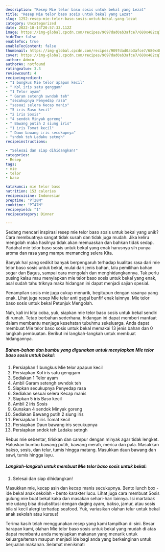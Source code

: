 ```yaml
---
description: "Resep Mie telor baso sosis untuk bekal yang Lezat"
title: "Resep Mie telor baso sosis untuk bekal yang Lezat"
slug: 1252-resep-mie-telor-baso-sosis-untuk-bekal-yang-lezat
category: Uncategorized
date: 2022-10-14T20:57:33.112Z
image: https://img-global.cpcdn.com/recipes/9097dad0ab3afce7/680x482cq70/mie-telor-baso-sosis-untuk-bekal-foto-resep-utama.jpg
hideToc: false
enableToc: true
enableTocContent: false
thumbnail: https://img-global.cpcdn.com/recipes/9097dad0ab3afce7/680x482cq70/mie-telor-baso-sosis-untuk-bekal-foto-resep-utama.jpg
cover: https://img-global.cpcdn.com/recipes/9097dad0ab3afce7/680x482cq70/mie-telor-baso-sosis-untuk-bekal-foto-resep-utama.jpg
author: Admin
authorAv: notfound
ratingvalue: 3.3
reviewcount: 4
recipeingredient:
- "1 bungkus Mie telor apapun kecil"
- " Kol iris satu genggam"
- "1 Telor ayam"
- " Garam setengh swndok teh"
- "secukupnya Penyedap rasa"
- "sesuai selera Kecap manis"
- "5 iris Baso kecil"
- "2 iris Sosis"
- "4 sendok Minyak goreng"
- " Bawang putih 2 siung iris"
- "1 iris Tomat kecil"
- " Daun bawang iris secukupnya"
- "sndok teh Ladaku setngh"
recipeinstructions:

- "Selesai dan siap dihidangkan!"
categories:
- Resep
tags:
- mie
- telor
- baso

katakunci: mie telor baso 
nutrition: 153 calories
recipecuisine: Indonesian
preptime: "PT28M"
cooktime: "PT47M"
recipeyield: "1"
recipecategory: Dinner

---
```





Sedang mencari inspirasi resep mie telor baso sosis untuk bekal yang unik? Cara membuatnya sangat tidak susah dan tidak juga mudah. Jika keliru mengolah maka hasilnya tidak akan memuaskan dan bahkan tidak sedap. Padahal mie telor baso sosis untuk bekal yang enak harusnya sih punya aroma dan rasa yang mampu memancing selera Kita.





Banyak hal yang sedikit banyak berpengaruh terhadap kualitas rasa dari mie telor baso sosis untuk bekal, mulai dari jenis bahan, lalu pemilihan bahan segar dan Bagus, sampai cara mengolah dan menghidangkannya. Tak perlu pusing kalau mau menyiapkan mie telor baso sosis untuk bekal yang enak,      asal sudah tahu triknya maka hidangan ini dapat menjadi sajian spesial.














Penampilan sosis mie juga cukup menarik, begitupun dengan rasanya yang enak. Lihat juga resep Mie telur anti gagal bunfif enak lainnya. Mie telor baso sosis untuk bekal Petunjuk Mengolah.






Nah, kali ini kita coba, yuk, siapkan mie telor baso sosis untuk bekal sendiri di rumah. Tetap berbahan sederhana, hidangan ini dapat memberi manfaat dalam membantu menjaga kesehatan tubuhmu sekeluarga. Anda dapat membuat Mie telor baso sosis untuk bekal memakai 13 jenis bahan dan 0 langkah pembuatan. Berikut ini langkah-langkah untuk membuat hidangannya.

<!--inarticleads1-->

##### Bahan-bahan dan bumbu yang digunakan untuk menyiapkan Mie telor baso sosis untuk bekal:

1. Persiapkan 1 bungkus Mie telor apapun kecil
1. Persiapkan  Kol iris satu genggam
1. Sediakan 1 Telor ayam
1. Ambil  Garam setengh swndok teh
1. Siapkan secukupnya Penyedap rasa
1. Sediakan sesuai selera Kecap manis
1. Siapkan 5 iris Baso kecil
1. Ambil 2 iris Sosis
1. Gunakan 4 sendok Minyak goreng
1. Sediakan  Bawang putih 2 siung iris
1. Persiapkan 1 iris Tomat kecil
1. Persiapkan  Daun bawang iris secukupnya
1. Persiapkan sndok teh Ladaku setngh


Rebus mie sebentar, tiriskan dan campur dengan minyak agar tidak lengket. Haluskan bumbu bawang putih, bawang merah, merica dan pala. Masukkan bakso, sosis, dan telur, tumis hingga matang. Masukkan daun bawang dan sawi, tumis hingga layu. 

<!--inarticleads2-->

##### Langkah-langkah untuk membuat Mie telor baso sosis untuk bekal:


1. Selesai dan siap dihidangkan!

Masukkan mie, kecap asin dan kecap manis secukupnya. Bento lunch box - ide bekal anak sekolah - bento karakter lucu. Lihat juga cara membuat Sosis gulung mie buat bekal kaka dan masakan sehari-hari lainnya. Isi martabak mie udang bisa disubstitusi dengan daging ayam, bakso, jamur, atau sosis bila si kecil alergi terhadap seafood. Yuk, variasikan olahan telur untuk bekal anak sekolah atau kursus! 

Terima kasih telah menggunakan resep yang kami tampilkan di sini. Besar harapan kami, olahan Mie telor baso sosis untuk bekal yang mudah di atas dapat membantu anda menyiapkan makanan yang menarik untuk keluarga/teman maupun menjadi ide bagi anda yang berkeinginan untuk berjualan makanan. Selamat menikmati
